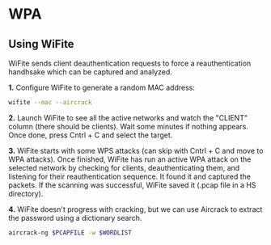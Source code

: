 # WPA

## Using WiFite

WiFite sends client deauthentication requests to force a reauthentication handhsake which can be captured and analyzed.

**1.** Configure WiFite to generate a random MAC address:

```bash
wifite --mac --aircrack
```

**2.** Launch WiFite to see all the active networks and watch the "CLIENT" column (there should be clients). Wait some minutes if nothing appears. Once done, press Cntrl + C and select the target.

**3.** WiFite starts with some WPS attacks (can skip with Cntrl + C and move to WPA attacks). Once finished, WiFite has run an active WPA attack on the selected network by checking for clients, deauthenticating them, and listening for their reauthentication sequence. It found it and captured the packets. If the scanning was successful, WiFite saved it (.pcap file in a HS directory).

**4.** WiFite doesn't progress with cracking, but we can use Aircrack to extract the password using a dictionary search.

```bash
aircrack-ng $PCAPFILE -w $WORDLIST
```
